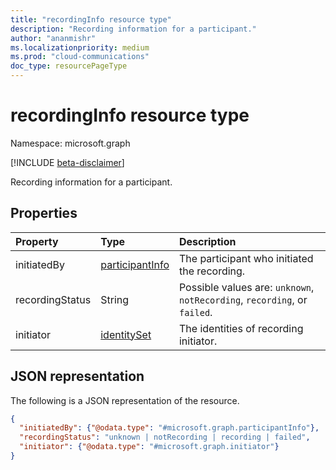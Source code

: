 ```yaml
---
title: "recordingInfo resource type"
description: "Recording information for a participant."
author: "ananmishr"
ms.localizationpriority: medium
ms.prod: "cloud-communications"
doc_type: resourcePageType
---
```


# recordingInfo resource type

Namespace: microsoft.graph

[!INCLUDE [beta-disclaimer](../../includes/beta-disclaimer.md)]

Recording information for a participant.

## Properties

| Property        | Type    | Description|
|:----------------|:--------|:----------|
| initiatedBy     | [participantInfo](participantinfo.md) | The participant who initiated the recording. |
| recordingStatus | String | Possible values are: `unknown`, `notRecording`, `recording`, or `failed`. |
| initiator | [identitySet](identitySet.md) | The identities of recording initiator. |

## JSON representation

The following is a JSON representation of the resource.

<!-- {
  "blockType": "resource",
  "optionalProperties": [

  ],
  "@odata.type": "microsoft.graph.recordingInfo"
}-->
```json
{
  "initiatedBy": {"@odata.type": "#microsoft.graph.participantInfo"},
  "recordingStatus": "unknown | notRecording | recording | failed",
  "initiator": {"@odata.type": "#microsoft.graph.initiator"}
}
```

<!-- uuid: 8fcb5dbc-d5aa-4681-8e31-b001d5168d79
2015-10-25 14:57:30 UTC -->
<!--
{
  "type": "#page.annotation",
  "description": "recordingInfo resource",
  "keywords": "",
  "section": "documentation",
  "tocPath": "",
  "suppressions": []
}
-->



